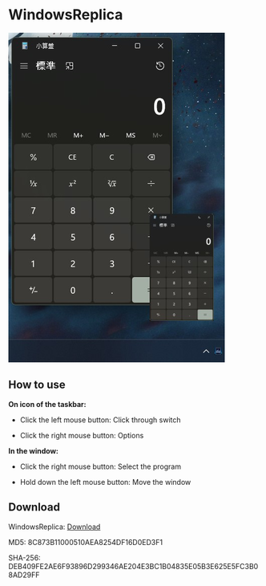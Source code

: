 # WindowsReplica
![alt text](https://github.com/m5687946568/WindowsReplica/blob/master/Preview/Preview.jpg?raw=true)

## How to use

**On icon of the taskbar:**

* Click the left mouse button: Click through switch

* Click the right mouse button: Options
 
**In the window:**

* Click the right mouse button: Select the program

* Hold down the left mouse button: Move the window

## Download

  WindowsReplica: [Download](https://github.com/m5687946568/WindowsReplica/blob/master/bin/Release/WindowsReplica.exe) 

  MD5:	8C873B11000510AEA8254DF16D0ED3F1

  SHA-256:	DEB409FE2AE6F93896D299346AE204E3BC1B04835E05B3E625E5FC3B08AD29FF
